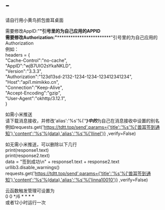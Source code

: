 # -
请自行用小黄鸟抓包兽耳桌面  
  
  
需要修改AppID:"************"引号里的为自己应用的APPID  
需要修改Authorization:"************************************"引号里的为自己应用的Authorization  
例如：  
	headers = {  
			"Cache-Control":"no-cache",  
			"AppID":"wjB7UIO2sYkaNKLD",  
			"Version":"3.3.3",  
			"Authorization":"123d13sd-2132-1234-1234-123412341234",  
			"Host":"api1.mimikko.cn",  
			"Connection":"Keep-Alive",  
			"Accept-Encoding":"gzip",  
			"User-Agent":"okhttp/3.12.1",  
	}  
  
如需小米推送  
请下载消息接收，并修改'alias':'%s'%('***********')中的***********为自己在消息接收中设置的别名  
例如requests.get('https://tdtt.top/send',params={'title':'%s'%('兽耳签到通知'),'content':'%s'%(data),'alias':'%s'%('IlineI')} ,verify=False)  
  
  
如无需小米推送，可以删除以下几行  
	print(response1.text)  
	print(response2.text)  
	data = "签到成功\n" + response1.text + response2.text  
	urllib3.disable_warnings()  
	requests.get('https://tdtt.top/send',params={'title':'%s'%('兽耳签到通知'),'content':'%s'%(data),'alias':'%s'%('linna10010')} ,verify=False)  
  
  
云函数触发管理可设置为	  
0 0 */6 * * * *  
或者12小时运行一次  
